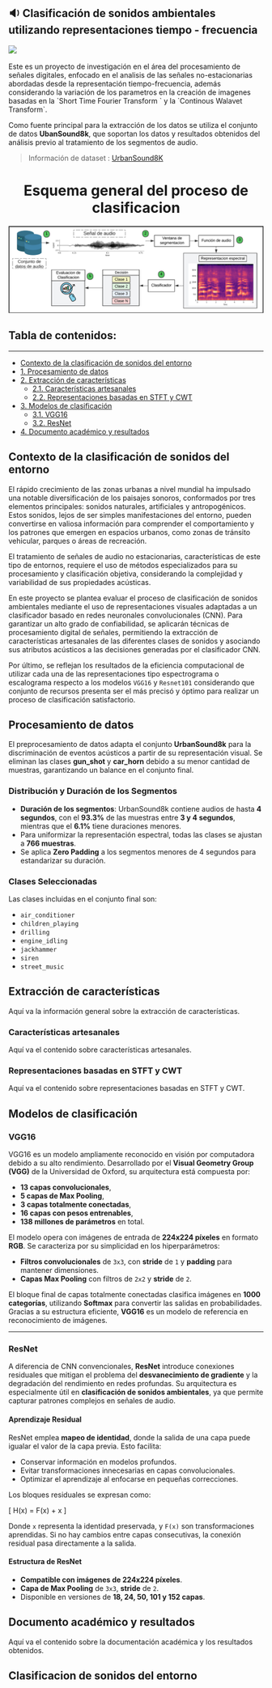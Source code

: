 

##  :sound:  Clasificación de sonidos ambientales utilizando representaciones tiempo - frecuencia
   <p align="left">
   <img src="https://img.shields.io/badge/STATUS-Activo-green">
   </p>
Este es un proyecto de investigación en el área del procesamiento de señales digitales, enfocado en el analisis de las señales no-estacionarias abordadas desde la representación tiempo-frecuencia, además considerando la variación  de los parametros en la creación de imagenes basadas en la `Short Time Fourier Transform ` y la `Continous Walavet Transform`.

Como fuente principal para la extracción de los datos se utiliza el conjunto de datos **UbanSound8k**, que soportan los datos y resultados obtenidos del análisis previo al tratamiento de los segmentos de audio.
> Información de dataset :  [UrbanSound8K](https://urbansounddataset.weebly.com/urbansound8k.html)

<h1 align="center"> Esquema general del proceso de clasificacion </h1>
<p align="center"><img src = "Imagenes/D-Fondo-Claro.png"> </p>

## Tabla de contenidos:
---
- [Contexto de la clasificación de sonidos del entorno](#contexto-de-la-clasificación-de-sonidos-del-entorno)  
- [1. Procesamiento de datos](#procesamiento-de-datos)  
- [2. Extracción de características](#extracción-de-características)  
  - [2.1. Características artesanales](#características-artesanales)  
  - [2.2. Representaciones basadas en STFT y CWT](#representaciones-basadas-en-stft-y-cwt)  
- [3. Modelos de clasificación](#modelos-de-clasificación)
  - [3.1. VGG16](#VGG16)  
  - [3.2. ResNet](#ResNet)  
- [4. Documento académico y resultados](#documento-académico-y-resultados)  



## Contexto de la clasificación de sonidos del entorno
El rápido crecimiento de las zonas urbanas a nivel mundial ha impulsado una notable diversificación de los paisajes sonoros, conformados por tres elementos principales: sonidos naturales, artificiales y antropogénicos. Estos sonidos, lejos de ser simples manifestaciones del entorno, pueden convertirse en valiosa información para comprender el comportamiento y los patrones que emergen en espacios urbanos, como zonas de tránsito vehicular, parques o áreas de recreación.

El tratamiento de señales de audio no estacionarias, características de este tipo de entornos, requiere el uso de métodos especializados para su procesamiento y clasificación objetiva, considerando la complejidad y variabilidad de sus propiedades acústicas.

En este proyecto se plantea evaluar el proceso de clasificación de sonidos ambientales mediante el uso de representaciones visuales adaptadas a un clasificador basado en redes neuronales convolucionales (CNN). Para garantizar un alto grado de confiabilidad, se aplicarán técnicas de procesamiento digital de señales, permitiendo la extracción de características artesanales de las diferentes clases de sonidos y asociando sus atributos acústicos a las decisiones generadas por el clasificador CNN.

Por último, se reflejan los resultados de la eficiencia computacional  de utilizar  cada una de las representaciones tipo espectrograma o escalograma respecto a los modelos `VGG16`  y `Resnet101` considerando que conjunto de recursos presenta ser el más precisó y óptimo para realizar un proceso de clasificación satisfactorio.

## Procesamiento de datos
El preprocesamiento de datos adapta el conjunto **UrbanSound8k** para la discriminación de eventos acústicos a partir de su representación visual. Se eliminan las clases **gun_shot** y **car_horn** debido a su menor cantidad de muestras, garantizando un balance en el conjunto final.  

### Distribución y Duración de los Segmentos  

- **Duración de los segmentos**: UrbanSound8k contiene audios de hasta **4 segundos**, con el **93.3%** de las muestras entre **3 y 4 segundos**, mientras que el **6.1%** tiene duraciones menores.  
- Para uniformizar la representación espectral, todas las clases se ajustan a **766 muestras**.  
- Se aplica **Zero Padding** a los segmentos menores de 4 segundos para estandarizar su duración.  

### Clases Seleccionadas  

Las clases incluidas en el conjunto final son:  

- `air_conditioner`  
- `children_playing`  
- `drilling`  
- `engine_idling`  
- `jackhammer`  
- `siren`  
- `street_music`  
## Extracción de características
Aquí va la información general sobre la extracción de características.

### Características artesanales
Aquí va el contenido sobre características artesanales.

### Representaciones basadas en STFT y CWT
Aquí va el contenido sobre representaciones basadas en STFT y CWT.

## Modelos de clasificación

### VGG16  

VGG16 es un modelo ampliamente reconocido en visión por computadora debido a su alto rendimiento. Desarrollado por el **Visual Geometry Group (VGG)** de la Universidad de Oxford, su arquitectura está compuesta por:  

- **13 capas convolucionales**,  
- **5 capas de Max Pooling**,  
- **3 capas totalmente conectadas**,  
- **16 capas con pesos entrenables**,  
- **138 millones de parámetros** en total.  

El modelo opera con imágenes de entrada de **224x224 píxeles** en formato **RGB**. Se caracteriza por su simplicidad en los hiperparámetros:  

- **Filtros convolucionales** de `3x3`, con **stride** de `1` y **padding** para mantener dimensiones.  
- **Capas Max Pooling** con filtros de `2x2` y **stride** de `2`.  

El bloque final de capas totalmente conectadas clasifica imágenes en **1000 categorías**, utilizando **Softmax** para convertir las salidas en probabilidades. Gracias a su estructura eficiente, **VGG16** es un modelo de referencia en reconocimiento de imágenes.  

---  

### ResNet

A diferencia de CNN convencionales, **ResNet** introduce conexiones residuales que mitigan el problema del **desvanecimiento de gradiente** y la degradación del rendimiento en redes profundas. Su arquitectura es especialmente útil en **clasificación de sonidos ambientales**, ya que permite capturar patrones complejos en señales de audio.  

#### **Aprendizaje Residual**  

ResNet emplea **mapeo de identidad**, donde la salida de una capa puede igualar el valor de la capa previa. Esto facilita:  

- Conservar información en modelos profundos.  
- Evitar transformaciones innecesarias en capas convolucionales.  
- Optimizar el aprendizaje al enfocarse en pequeñas correcciones.  

Los bloques residuales se expresan como:  

\[
H(x) = F(x) + x
\]

Donde `x` representa la identidad preservada, y `F(x)` son transformaciones aprendidas. Si no hay cambios entre capas consecutivas, la conexión residual pasa directamente a la salida.  

#### **Estructura de ResNet**  

- **Compatible con imágenes de 224x224 píxeles**.  
- **Capa de Max Pooling** de `3x3`, **stride** de `2`.  
- Disponible en versiones de **18, 24, 50, 101 y 152 capas**.  

## Documento académico y resultados
Aquí va el contenido sobre la documentación académica y los resultados obtenidos.





















## Clasificacion de sonidos del entorno
